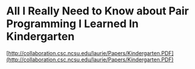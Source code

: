 <!--
id: 684362165
link: http://tumblr.atmos.org/post/684362165/all-i-really-need-to-know-about-pair-programming-i
slug: all-i-really-need-to-know-about-pair-programming-i
date: Thu Jun 10 2010 11:40:54 GMT-0700 (PDT)
publish: 2010-06-010
tags: 
title: All I Really Need to Know about Pair Programming I Learned In Kindergarten
-->


All I Really Need to Know about Pair Programming I Learned In Kindergarten
==========================================================================

[http://collaboration.csc.ncsu.edu/laurie/Papers/Kindergarten.PDF](http://collaboration.csc.ncsu.edu/laurie/Papers/Kindergarten.PDF)

